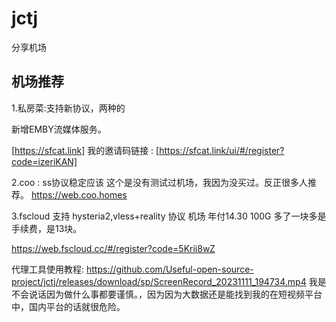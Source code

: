 # jctj
分享机场
## 机场推荐
1.私房菜:支持新协议，两种的

新增EMBY流媒体服务。

[https://sfcat.link]
我的邀请码链接  : [https://sfcat.link/ui/#/register?code=izeriKAN]

2.coo : ss协议稳定应该 这个是没有测试过机场，我因为没买过。反正很多人推荐。
https://web.coo.homes

3.fscloud 支持 hysteria2,vless+reality 协议 机场 年付14.30 100G  多了一块多是手续费，是13块。

https://web.fscloud.cc/#/register?code=5Krii8wZ


代理工具使用教程:
https://github.com/Useful-open-source-project/jctj/releases/download/sp/ScreenRecord_20231111_194734.mp4
 我是不会说话因为做什么事都要谨慎。，因为因为大数据还是能找到我的在短视频平台中，国内平台的话就很危险。

